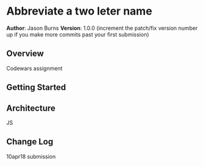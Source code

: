 # Abbreviate a two leter name

**Author**: Jason Burns
**Version**: 1.0.0 (increment the patch/fix version number up if you make more commits past your first submission)

## Overview
Codewars assignment

## Getting Started


## Architecture
JS

## Change Log
10apr18 submission